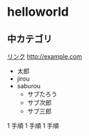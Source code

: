# helloworld
## 中カテゴリ

[リンク](http://example.com)
<http://example.com>

- 太郎
- jirou
- saburou
    - サブたろう
    - サブ次郎
    - サブ三郎

1 手順
1 手順
1 手順
